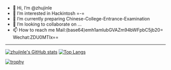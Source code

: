 - 👋 Hi, I’m @zhujinle
- 👀 I’m interested in Hackintosh =-=
- 🌱 I’m currently preparing Chinese-College-Entrance-Examination
- 💞️ I’m looking to collaborate on ...
- 📫 How to reach me Mail:(base64)emh1amlubGVAZm94bWFpbC5jb20= Wechat:ZDU0MTIx==
- ---
[![zhujinle's GitHub stats](https://github-readme-stats.vercel.app/api?username=zhujinle)](https://github.com/anuraghazra/github-readme-stats)
[![Top Langs](https://github-readme-stats.vercel.app/api/top-langs/?username=zhujinle&layout=compact?hide=asl)](https://github.com/anuraghazra/github-readme-stats)

[![trophy](https://github-profile-trophy.vercel.app/?username=zhujinle)](https://github.com/ryo-ma/github-profile-trophy)



<!---
zhujinle/zhujinle is a ✨ special ✨ repository because its `README.md` (this file) appears on your GitHub profile.
You can click the Preview link to take a look at your changes.
--->
